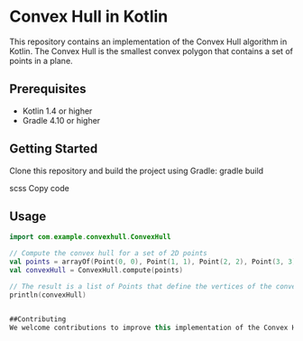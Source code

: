 # Convex Hull in Kotlin

This repository contains an implementation of the Convex Hull algorithm in Kotlin. The Convex Hull is the smallest convex polygon that contains a set of points in a plane.

## Prerequisites
- Kotlin 1.4 or higher
- Gradle 4.10 or higher

## Getting Started
Clone this repository and build the project using Gradle:
gradle build

scss
Copy code

## Usage
```kotlin
import com.example.convexhull.ConvexHull

// Compute the convex hull for a set of 2D points
val points = arrayOf(Point(0, 0), Point(1, 1), Point(2, 2), Point(3, 3))
val convexHull = ConvexHull.compute(points)

// The result is a list of Points that define the vertices of the convex hull
println(convexHull)


##Contributing
We welcome contributions to improve this implementation of the Convex Hull algorithm in Kotlin. Please submit a pull request if you have any changes to suggest.
